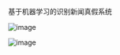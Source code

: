 基于机器学习的识别新闻真假系统

![image](https://github.com/Chencihai/algorithm/assets/95452629/ff7ca9ae-e88d-4e96-abf9-0d446600be4f)

![image](https://github.com/Chencihai/algorithm/assets/95452629/ea69d526-6085-4277-9104-47294688bf55)


